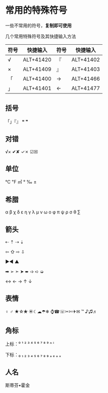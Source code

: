 # 常用的特殊符号

一些不常用的符号，**复制即可使用**

几个常用特殊符号及其快捷输入方法

| 符号 | 快捷输入  | 符号 | 快捷输入  |
| ---- | --------- | ---- | --------- |
| √    | ALT+41420 | 『   | ALT+41402 |
| ×    | ALT+41409 | 』   | ALT+41403 |
| 「   | ALT+41400 | →    | ALT+41466 |
| 」   | ALT+41401 | ←    | ALT+41477 |

## 括号

「」『』 ❝ ❞

## 对错

√× ✔✘ ✓✗ ☑☒

## 单位

℃ ℉ ㎡ ° ‰  ± 

## 希腊

α β χ δ ε η γ λ μ ν ω ο φ π ψ ρ σ θ ∑

## 箭头

⇠ ⇡ ⇢ ⇣

⇦ ⇧ ⇨ ⇩

▶◀ ▲

➡ ➢ ➣ ➤ ➨ ➩ ➪ ➭

↔ ← → ↑ ↓

## 表情

♀ ♂ ★☆**✯** ☀☾☁☂❄ ⌚☎☏✂✄✈✉  ™  ♪♫♬

## 角标

上标：⁰ ¹ ² ³ ⁴ ⁵ ⁶ ⁷ ⁸ ⁹ ⁿ ⁱ

下标：₀ ₁ ₂ ₃ ₄ ₅ ₆ ₇ ₈ ₉ ₐ ₑ ₒ ₓ

## 人名

斯蒂芬•霍金


